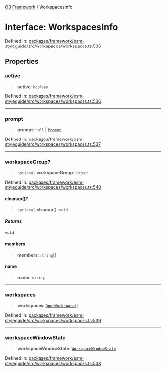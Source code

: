 [O3 Framework](../API.md) / WorkspacesInfo

# Interface: WorkspacesInfo

Defined in: [packages/framework/esm-styleguide/src/workspaces/workspaces.ts:535](https://github.com/its-kios09/openmrs-esm-core/blob/main/packages/framework/esm-styleguide/src/workspaces/workspaces.ts#L535)

## Properties

### active

> **active**: `boolean`

Defined in: [packages/framework/esm-styleguide/src/workspaces/workspaces.ts:536](https://github.com/its-kios09/openmrs-esm-core/blob/main/packages/framework/esm-styleguide/src/workspaces/workspaces.ts#L536)

***

### prompt

> **prompt**: `null` \| [`Prompt`](Prompt.md)

Defined in: [packages/framework/esm-styleguide/src/workspaces/workspaces.ts:537](https://github.com/its-kios09/openmrs-esm-core/blob/main/packages/framework/esm-styleguide/src/workspaces/workspaces.ts#L537)

***

### workspaceGroup?

> `optional` **workspaceGroup**: `object`

Defined in: [packages/framework/esm-styleguide/src/workspaces/workspaces.ts:540](https://github.com/its-kios09/openmrs-esm-core/blob/main/packages/framework/esm-styleguide/src/workspaces/workspaces.ts#L540)

#### cleanup()?

> `optional` **cleanup**(): `void`

##### Returns

`void`

#### members

> **members**: `string`[]

#### name

> **name**: `string`

***

### workspaces

> **workspaces**: [`OpenWorkspace`](OpenWorkspace.md)[]

Defined in: [packages/framework/esm-styleguide/src/workspaces/workspaces.ts:539](https://github.com/its-kios09/openmrs-esm-core/blob/main/packages/framework/esm-styleguide/src/workspaces/workspaces.ts#L539)

***

### workspaceWindowState

> **workspaceWindowState**: [`WorkspaceWindowState`](../type-aliases/WorkspaceWindowState.md)

Defined in: [packages/framework/esm-styleguide/src/workspaces/workspaces.ts:538](https://github.com/its-kios09/openmrs-esm-core/blob/main/packages/framework/esm-styleguide/src/workspaces/workspaces.ts#L538)

